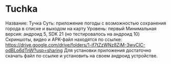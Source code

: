 # Tuchka
Название: Тучка
Суть: приложение погоды с возможностью сохранения города в списке и выходом на карту
Уровень: первый
Минимальная версия: андроид 5, SDK 21 (но тестировалось на андроид 10)
Скриншоты, видео и APK-файл находятся по ссылке:
https://drive.google.com/drive/folders/1-if7tZzWNz8ZiM-3wyCIC-odBLo6dTnW?usp=sharing
Для установки приложения достаточно скачать файл по ссылке и установить на своем андроид устройстве.
